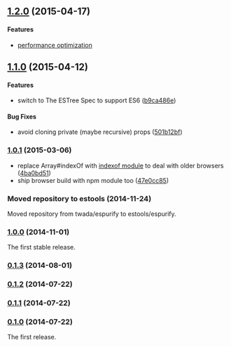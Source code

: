 ## [1.2.0](https://github.com/estools/espurify/releases/tag/v1.2.0) (2015-04-17)


#### Features

* [performance optimization](https://github.com/estools/espurify/pull/1)


## [1.1.0](https://github.com/estools/espurify/releases/tag/v1.1.0) (2015-04-12)


#### Features

* switch to The ESTree Spec to support ES6 ([b9ca486e](https://github.com/estools/espurify/commit/b9ca486ed94f149e1f957ff7890899f171add03b))


#### Bug Fixes

* avoid cloning private (maybe recursive) props ([501b12bf](https://github.com/estools/espurify/commit/501b12bf86816ded4f5183a075a9d08da0ef22bf))


### [1.0.1](https://github.com/estools/espurify/releases/tag/v1.0.1) (2015-03-06)


* replace Array#indexOf with [indexof module](https://www.npmjs.com/package/indexof) to deal with older browsers ([4ba0bd51](https://github.com/estools/espurify/commit/4ba0bd5155ad657e4beb3338dfcd79e443e40d10))
* ship browser build with npm module too ([47e0cc85](https://github.com/estools/espurify/commit/47e0cc85a5d5b92b281ed80216d6908bed591515))


### Moved repository to estools (2014-11-24)


Moved repository from twada/espurify to estools/espurify.


### [1.0.0](https://github.com/estools/espurify/releases/tag/v1.0.0) (2014-11-01)


The first stable release.


### [0.1.3](https://github.com/estools/espurify/releases/tag/v0.1.3) (2014-08-01)


### [0.1.2](https://github.com/estools/espurify/releases/tag/v0.1.2) (2014-07-22)


### [0.1.1](https://github.com/estools/espurify/releases/tag/v0.1.1) (2014-07-22)


### [0.1.0](https://github.com/estools/espurify/releases/tag/v0.1.0) (2014-07-22)


The first release.
